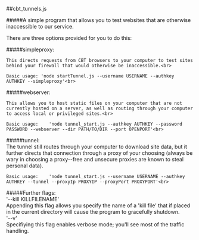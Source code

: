 ##cbt_tunnels.js 

#####A simple program that allows you to test websites that are otherwise inaccessible to our service.

There are three options provided for you to do this:

#####simpleproxy:<br>

	This directs requests from CBT browsers to your computer to test sites behind your firewall that would otherwise be inaccessible.<br>

	Basic usage: 'node startTunnel.js --username USERNAME --authkey AUTHKEY --simpleproxy'<br>

#####webserver:<br>

	This allows you to host static files on your computer that are not currently hosted on a server, as well as routing through your computer to access local or privileged sites.<br>
	
	Basic usage:    'node tunnel_start.js --authkey AUTHKEY --password PASSWORD --webserver --dir PATH/TO/DIR --port OPENPORT'<br>

#####tunnel:<br>
	The tunnel still routes through your computer to download site data, but it further directs that connection through a proxy of your choosing (always be wary in choosing a proxy--free and unsecure proxies are known to steal personal data).<br>

	Basic usage:    'node tunnel_start.js --username USERNAME --authkey AUTHKEY --tunnel --proxyIp PROXYIP --proxyPort PROXYPORT'<br>

#####Further flags:<br>
	'--kill KILLFILENAME'  <br>
		Appending this flag allows you specify the name of a 'kill file' that if placed in the current directory will cause the program to gracefully shutdown.<br>
	'--v'<br>
		Specifiying this flag enables verbose mode; you'll see most of the traffic handling.
